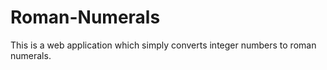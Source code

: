 # Roman-Numerals
This is a web application which simply converts integer numbers to roman numerals.
